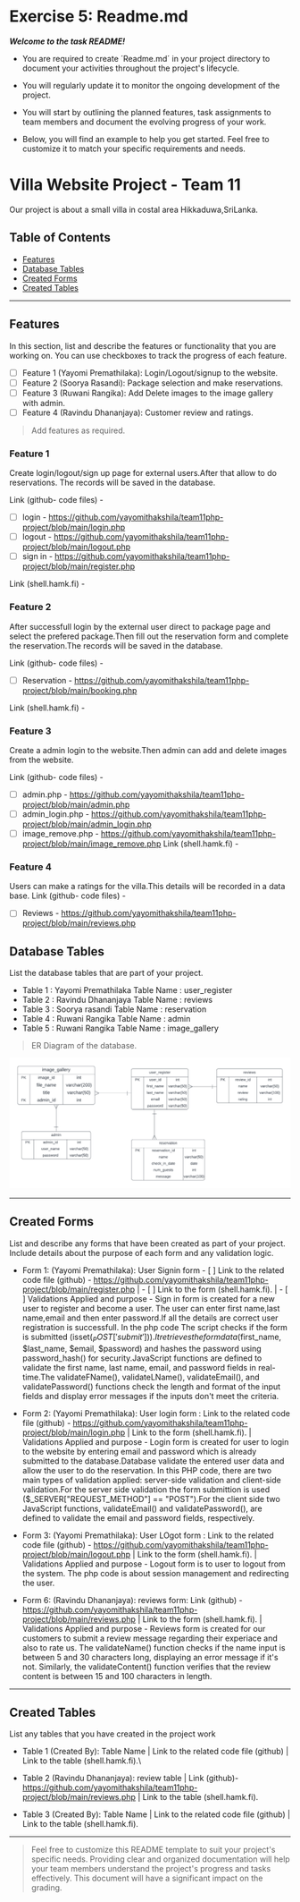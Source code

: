 # Exercise 5: Readme.md

***Welcome to the task README!***

- You are required to create ´Readme.md´ in your project directory to document your activities throughout the project's lifecycle. 
- You will regularly update it to monitor the ongoing development of the project. 

- You will start by outlining the planned features, task assignments to team members and document the evolving progress of your work. 

- Below, you will find an example to help you get started. Feel free to customize it to match your specific requirements and needs.

# Villa Website Project - Team 11

Our project is about a small villa in costal area Hikkaduwa,SriLanka.

## Table of Contents
- [Features](#features)
- [Database Tables](#database-tables)
- [Created Forms](#created-forms)
- [Created Tables](#created-tables)

---

## Features

In this section, list and describe the features or functionality that you are working on. You can use checkboxes to track the progress of each feature.

- [ ] Feature 1 (Yayomi Premathilaka): Login/Logout/signup to the website.
- [ ] Feature 2 (Soorya Rasandi): Package selection and make reservations.
- [ ] Feature 3 (Ruwani Rangika): Add Delete images to the image gallery with admin.
- [ ] Feature 4 (Ravindu Dhananjaya): Customer review and ratings.

> Add features as required. 

### Feature 1
Create login/logout/sign up page for external users.After that allow to do reservations.
The records will be saved in the database.

Link (github- code files) -
- [ ] login - https://github.com/yayomithakshila/team11php-project/blob/main/login.php
- [ ] logout - https://github.com/yayomithakshila/team11php-project/blob/main/logout.php
- [ ] sign in - https://github.com/yayomithakshila/team11php-project/blob/main/register.php

Link (shell.hamk.fi) -



### Feature 2
After successfull login by the external user direct to package page and select the prefered package.Then fill out the reservation form and complete the reservation.The records will be saved in the database.

Link (github- code files) -
- [ ] Reservation - https://github.com/yayomithakshila/team11php-project/blob/main/booking.php

Link (shell.hamk.fi) -


### Feature 3

Create a admin login to the website.Then admin can add and delete images from the website.


Link (github- code files) -
- [ ] admin.php - https://github.com/yayomithakshila/team11php-project/blob/main/admin.php
- [ ] admin_login.php - https://github.com/yayomithakshila/team11php-project/blob/main/admin_login.php
- [ ] image_remove.php - https://github.com/yayomithakshila/team11php-project/blob/main/image_remove.php
Link (shell.hamk.fi) -

### Feature 4

Users can make a ratings for the villa.This details will be recorded in a data base.
Link (github- code files) -
- [ ] Reviews - https://github.com/yayomithakshila/team11php-project/blob/main/reviews.php


## Database Tables

List the database tables that are part of your project. 

- Table 1 : Yayomi Premathilaka Table Name : user_register 
- Table 2 : Ravindu Dhananjaya Table Name : reviews
- Table 3 : Soorya rasandi  Table Name : reservation
- Table 4 : Ruwani Rangika  Table Name : admin
- Table 5 : Ruwani Rangika  Table Name : image_gallery


>  ER Diagram of the database. 


![alt text](./image/ER.png)






---

## Created Forms

List and describe any forms that have been created as part of your project. Include details about the purpose of each form and any validation logic.

- Form 1: (Yayomi Premathilaka):  User Signin form  - [ ]  Link to the related code file (github) - https://github.com/yayomithakshila/team11php-project/blob/main/register.php | - [ ] Link to the form (shell.hamk.fi).  | - [ ] Validations Applied and purpose - Sign in form is created for a new user to register and become a user. The user can enter first name,last name,email and then enter password.If all the details are correct user registration is successfull. In the php code The script checks if the form is submitted (isset($_POST['submit'])).
It retrieves the form data ($first_name, $last_name, $email, $password) and hashes the password using password_hash() for security.JavaScript functions are defined to validate the first name, last name, email, and password fields in real-time.The validateFName(), validateLName(), validateEmail(), and validatePassword() functions check the length and format of the input fields and display error messages if the inputs don't meet the criteria.

- Form 2: (Yayomi Premathilaka):   User login form   : Link to the related code file (github)  - https://github.com/yayomithakshila/team11php-project/blob/main/login.php |    Link to the form (shell.hamk.fi). | Validations Applied and purpose - Login form is created for user to login to the website by entering email and password which is already submitted to the database.Database validate the entered user data and allow the user to do the reservation. In this PHP code, there are two main types of validation applied: server-side validation and client-side validation.For the server side validation the form submittion is used ($_SERVER["REQUEST_METHOD"] == "POST").For the client side two JavaScript functions, validateEmail() and validatePassword(), are defined to validate the email and password fields, respectively. 

- Form 3: (Yayomi Premathilaka): User LOgot form : Link to the related code file (github) - https://github.com/yayomithakshila/team11php-project/blob/main/logout.php | Link to the form (shell.hamk.fi).  | Validations Applied and purpose - Logout form is to user to logout from the system. The php code is about session management and redirecting the user.




- Form 6: (Ravindu Dhananjaya): reviews form: Link (github) - https://github.com/yayomithakshila/team11php-project/blob/main/reviews.php | Link to the form (shell.hamk.fi).  | Validations Applied and purpose - Reviews form is created for our customers to submit a review message regarding their experiace and also to rate us. The validateName() function checks if the name input is between 5 and 30 characters long, displaying an error message if it's not. Similarly, the validateContent() function verifies that the review content is between 15 and 100 characters in length.


---

## Created Tables

List any tables that you have created in the project work

- Table 1 (Created By): Table Name | Link to the related code file (github) | Link to the table (shell.hamk.fi).\

- Table 2 (Ravindu Dhananjaya): review table | Link  (github)- https://github.com/yayomithakshila/team11php-project/blob/main/reviews.php | Link to the table (shell.hamk.fi).

- Table 3 (Created By): Table Name | Link to the related code file (github) | Link to the table (shell.hamk.fi).

---



> Feel free to customize this README template to suit your project's specific needs. Providing clear and organized documentation will help your team members understand the project's progress and tasks effectively. This document will have a significant impact on the grading. 





